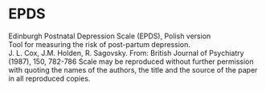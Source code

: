 # EPDS
Edinburgh Postnatal Depression Scale (EPDS), Polish version<br>
Tool for measuring the risk of post-partum depression.<br>
J. L. Cox, J.M. Holden, R. Sagovsky. From: British Journal of Psychiatry (1987), 150, 782-786
Scale may be reproduced without further permission with quoting the names of the authors, the title and the source of the paper in all reproduced copies.</br>
